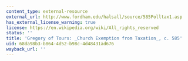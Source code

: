 ```yaml
---
content_type: external-resource
external_url: http://www.fordham.edu/halsall/source/585Polltax1.asp
has_external_license_warning: true
license: https://en.wikipedia.org/wiki/All_rights_reserved
status: ''
title: 'Gregory of Tours: _Church Exemption from Taxation_, c. 585'
uid: 68da98b3-b864-4d52-b98c-4d48431ad676
wayback_url: ''
---
```

